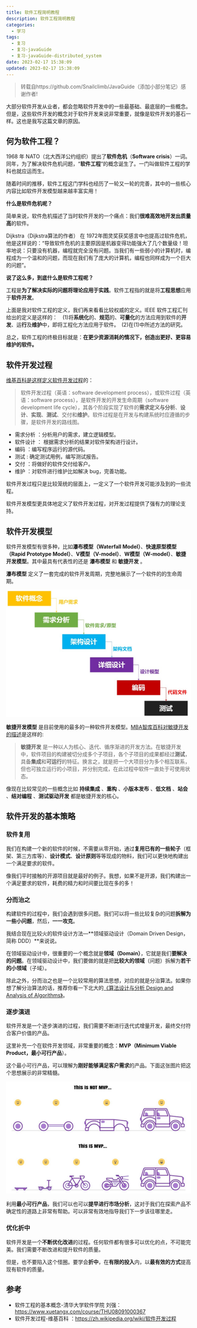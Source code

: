 ```yaml
---
title: 软件工程简明教程
description: 软件工程简明教程
categories:
  - 学习
tags:
  - 复习
  - 复习-javaGuide
  - 复习-javaGuide-distributed_system
date: 2023-02-17 15:38:09
updated: 2023-02-17 15:38:09
---
```


> 转载自https://github.com/Snailclimb/JavaGuide（添加小部分笔记）感谢作者!

大部分软件开发从业者，都会忽略软件开发中的一些最基础、最底层的一些概念。但是，这些软件开发的概念对于软件开发来说非常重要，就像是软件开发的基石一样。这也是我写这篇文章的原因。

## 何为软件工程？

1968 年 NATO（北大西洋公约组织）提出了**软件危机**（**Software crisis**）一词。同年，为了解决软件危机问题，“**软件工程**”的概念诞生了。一门叫做软件工程的学科也就应运而生。

随着时间的推移，软件工程这门学科也经历了一轮又一轮的完善，其中的一些核心内容比如软件开发模型越来越丰富实用！

**什么是软件危机呢？**

简单来说，软件危机描述了当时软件开发的一个痛点：我们**很难高效地开发出质量高**的软件。

Dijkstra（Dijkstra算法的作者） 在 1972年图灵奖获奖感言中也提高过软件危机，他是这样说的：“导致软件危机的主要原因是机器变得功能强大了几个数量级！坦率地说：只要没有机器，编程就完全没有问题。当我们有一些弱小的计算机时，编程成为一个温和的问题，而现在我们有了庞大的计算机，编程也同样成为一个巨大的问题”。

**说了这么多，到底什么是软件工程呢？**

工程是**为了解决实际的问题将理论应用于实践**。软件工程指的就是将**工程思想**应用于**软件开发**。

上面是我对软件工程的定义，我们再来看看比较权威的定义。IEEE 软件工程汇刊给出的定义是这样的：　(1)将**系统化**的、**规范**的、**可量化**的方法应用到软件的**开发**、运**行**及**维护**中，即将工程化方法应用于软件。　(2)在(1)中所述方法的研究。

总之，软件工程的终极目标就是：**在更少资源消耗的情况下，创造出更好、更容易维护的软件。**

## 软件开发过程

[维基百科是这样定义软件开发过程](https://zh.wikipedia.org/wiki/软件开发过程)的：

> 软件开发过程（英语：software development process），或软件过程（英语：software process），是软件开发的开发生命周期（software development life cycle），其各个阶段实现了软件的**需求定义与分析**、**设计**、**实现**、**测试**、交付和**维护**。软件过程是在开发与构建系统时应遵循的步骤，是软件开发的路线图。

- 需求分析 ：分析用户的需求，建立逻辑模型。
- 软件设计 ： 根据需求分析的结果对软件架构进行设计。
- 编码 ：编写程序运行的源代码。
- 测试 : 确定测试用例，编写测试报告。
- 交付 ：将做好的软件交付给客户。
- 维护 ：对软件进行维护比如解决 bug，完善功能。

软件开发过程只是比较笼统的层面上，一定义了一个软件开发可能涉及到的一些流程。

软件开发模型更具体地定义了软件开发过程，对开发过程提供了强有力的理论支持。

## 软件开发模型

软件开发模型有很多种，比如**瀑布模型（Waterfall Model）**、**快速原型模型（Rapid Prototype Model）**、**V模型（V-model）**、**W模型（W-model）**、**敏捷开发模型**。其中最具有代表性的还是 **瀑布模型** 和 **敏捷开发** 。

**瀑布模型** 定义了一套完成的软件开发周期，完整地展示了一个软件的的生命周期。

 ![image-20230217163730009](https://raw.githubusercontent.com/lwmfjc/lwmfjc.github.io.resource/main/img/image-20230217163730009.png)

**敏捷开发模型** 是目前使用的最多的一种软件开发模型。[MBA智库百科对敏捷开发的描述](https://wiki.mbalib.com/wiki/敏捷开发)是这样的:

> **敏捷开发** 是一种以人为核心、迭代、循序渐进的开发方法。在敏捷开发中，软件项目的构建被切分成多个子项目，各个子项目的成果都经过**测试**，具备**集成**和**可运行**的特征。换言之，就是把一个大项目分为多个相互联系，但也可独立运行的小项目，并分别完成，在此过程中软件一直处于可使用状态。

像现在比较常见的一些概念比如 **持续集成** 、**重构** 、**小版本发布** 、**低文档** 、**站会** 、**结对编程** 、**测试驱动开发** 都是敏捷开发的核心。

## 软件开发的基本策略

### 软件复用

我们在构建一个新的软件的时候，不需要从零开始，通过**复用已有的一些轮子**（框架、第三方库等）、**设计模式**、**设计原则**等等现成的物料，我们可以更快地构建出一个满足要求的软件。

像我们平时接触的开源项目就是最好的例子。我想，如果不是开源，我们构建出一个满足要求的软件，耗费的精力和时间要比现在多的多！

### 分而治之

构建软件的过程中，我们会遇到很多问题。我们可以将一些比较复杂的问题**拆解为一些小问题**，然后，**一一攻克**。

我结合现在比较火的软件设计方法—**领域驱动设计（Domain Driven Design，简称 DDD）**来说说。

在领域驱动设计中，很重要的一个概念就是**领域（Domain）**，它就是我们**要解决的问题**。在领域驱动设计中，我们要做的就是把**比较大的领域**（问题）拆解为**若干的小领域**（子域）。

除此之外，分而治之也是一个比较常用的算法思想，对应的就是分治算法。如果你想了解分治算法的话，推荐你看一下北大的[《算法设计与分析 Design and Analysis of Algorithms》](https://www.coursera.org/learn/algorithms)。

### 逐步演进

软件开发是一个逐步演进的过程，我们需要不断进行迭代式增量开发，最终交付符合客户价值的产品。

这里补充一个在软件开发领域，非常重要的概念：**MVP（Minimum Viable Product，最小可行产品**）。

这个最小可行产品，可以理解为**刚好能够满足客户需求**的产品。下面这张图片把这个思想展示的非常精髓。

 ![Running hypothesis driven experiments using the MVP](https://raw.githubusercontent.com/lwmfjc/lwmfjc.github.io.resource/main/img/68747470733a2f2f696d672d626c6f672e6373646e696d672e636e2f696d675f636f6e766572742f39643065303662626638656565653537353166666231306533626332316463362e6a706567) 

利用**最小可行产品**，我们可以也可以**提早进行市场分析**，这对于我们在探索产品不确定性的道路上非常有帮助。可以非常有效地指导我们下一步该往哪里走。

### 优化折中

软件开发是一个**不断优化改进**的过程。任何软件都有很多可以优化的点，不可能完美。我们需要不断改进和提升软件的质量。

但是，也不要陷入这个怪圈。要学会**折中**，在**有限的投入**内，以**最有效的方式**提高现有软件的质量。

## 参考

- 软件工程的基本概念-清华大学软件学院 刘强：https://www.xuetangx.com/course/THU08091000367
- 软件开发过程-维基百科 ：https://zh.wikipedia.org/wiki/软件开发过程